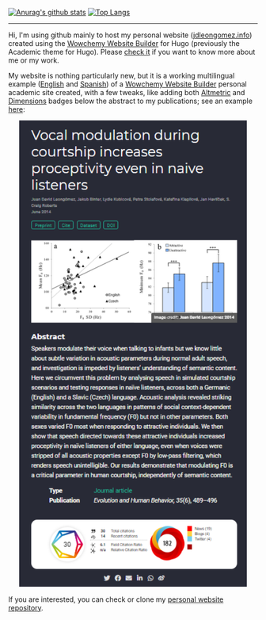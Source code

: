 [![Anurag's github stats](https://github-readme-stats.vercel.app/api?username=JDLeongomez&count_private=true&show_icons=true&theme=vue&hide_border=true&hide=prs,contribs)](https://github.com/anuraghazra/github-readme-stats) [![Top Langs](https://github-readme-stats.vercel.app/api/top-langs/?username=JDLeongomez&theme=vue&hide_border=true&layout=compact)](https://github.com/anuraghazra/github-readme-stats)

---

Hi, I'm using github mainly to host my personal website ([jdleongomez.info](https://jdleongomez.info/)) created using the [Wowchemy Website Builder](https://wowchemy.com/) for Hugo (previously the Academic theme for Hugo). Please [check it](https://jdleongomez.info/) if you want to know more about me or my work. 

My website is nothing particularly new, but it is a working multilingual example ([English](https://jdleongomez.info/en/) and [Spanish](https://jdleongomez.info/es/)) of a [Wowchemy Website Builder](https://wowchemy.com/) personal academic site created, with a few tweaks, like adding both [Altmetric](https://www.altmetric.com/) and [Dimensions](https://www.dimensions.ai/) badges below the abstract to my publications; see an example [here](https://jdleongomez.info/en/publication/leongomez2014/):

<p align="center">
  <img width="460" src="https://github.com/JDLeongomez/JDLeongomez/blob/master/Bagdes.png">
</p>

If you are interested, you can check or clone my [personal website repository](https://github.com/JDLeongomez/JDL_website).
